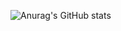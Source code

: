 ![Anurag's GitHub stats](https://github-readme-stats.vercel.app/api?username=malhaniah&show_icons=true&theme=onedark)
